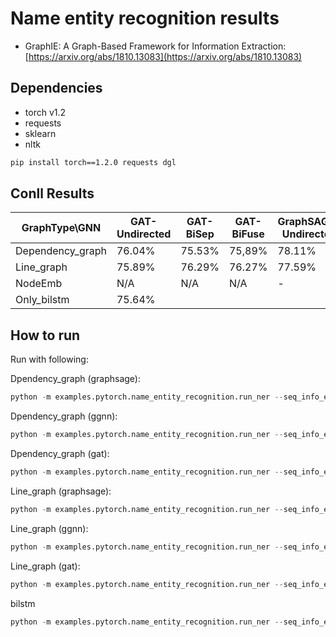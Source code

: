 Name entity recognition results
============


- GraphIE: A Graph-Based Framework for Information Extraction: [https://arxiv.org/abs/1810.13083](https://arxiv.org/abs/1810.13083)



Dependencies
------------
- torch v1.2
- requests
- sklearn
- nltk

```bash
pip install torch==1.2.0 requests dgl
```



Conll Results
-------

| GraphType\GNN  | GAT-Undirected   |  GAT-BiSep    | GAT-BiFuse   | GraphSAGE-Undirected   |  GraphSAGE-BiSep    | GraphSAGE-BiFuse   |  GGNN-Undirected   |  GGNN-BiSep    | GGNN-BiFuse   | GCN-Undirected   |  GCN-BiSep    | GCN-BiFuse   |
| ------------- |  -------------| ------------- |  -------------|  ------------- | ------------- |  -------------| ------------- | -------------  | ------------- | ------------- | -------------  | ------------- |  
| Dependency_graph     |76.04%|75.53%|75,89%|78.11%|77.53%  |77.55%|77.17%|77.05%|77.10%||||
| Line_graph        |75.89% |76.29%|76.27%|77.59%|76.92%|76.97%|76.13%|73.20%|75.75%|75.71%|75.63%|76.51%|
| NodeEmb | N/A  | N/A | N/A | - | - | -  |  | - |  - ||||
|Only_bilstm| 75.64%||||






How to run
----------

Run with following:


Dpendency_graph (graphsage):
```python
python -m examples.pytorch.name_entity_recognition.run_ner --seq_info_encode_strategy bilstm  --graph_type dependency_graph --gpu 0 --init_hidden_size 400 --hidden_size 128 --drop 0.2 --lr 0.01 --batch_size 100 --gnn_type graphsage --direction_option undirected
```
Dpendency_graph (ggnn):
```python
python -m examples.pytorch.name_entity_recognition.run_ner --seq_info_encode_strategy bilstm  --graph_type dependency_graph --gpu 0 --init_hidden_size 400 --hidden_size 128 --drop 0.2 --lr 0.01 --batch_size 100 --gnn_type ggnn --direction_option undirected
```

Dpendency_graph (gat):
```python
python -m examples.pytorch.name_entity_recognition.run_ner --seq_info_encode_strategy bilstm  --graph_type dependency_graph --gpu 0 --init_hidden_size 400 --hidden_size 128 --drop 0.2 --lr 0.001 --batch_size 100 --gnn_type gat --direction_option undirected 
```

Line_graph (graphsage):
```python
python -m examples.pytorch.name_entity_recognition.run_ner --seq_info_encode_strategy bilstm  --graph_type line_graph --gpu 0 --init_hidden_size 400 --hidden_size 128 --drop 0.2 --lr 0.01 --batch_size 100 --gnn_type graphsage --direction_option undirected
```
Line_graph (ggnn):
```python
python -m examples.pytorch.name_entity_recognition.run_ner --seq_info_encode_strategy bilstm  --graph_type line_graph --gpu 0 --init_hidden_size 400 --hidden_size 128 --drop 0.2 --lr 0.01 --batch_size 100 --gnn_type ggnn --direction_option undirected
```

Line_graph (gat):
```python
python -m examples.pytorch.name_entity_recognition.run_ner --seq_info_encode_strategy bilstm  --graph_type line_graph --gpu 0 --init_hidden_size 400 --hidden_size 128 --drop 0.2 --lr 0.001 --batch_size 100 --gnn_type gat --direction_option undirected 
```

bilstm
```python
python -m examples.pytorch.name_entity_recognition.run_ner --seq_info_encode_strategy bilstm  --gpu 0 --init_hidden_size 400 --hidden_size 128 --drop 0.2 --lr 0.01 --batch_size 100
```






